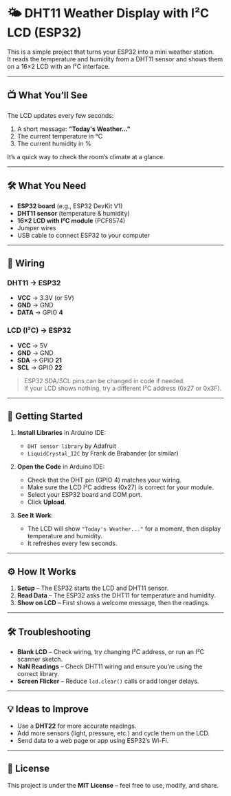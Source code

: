 # 🌤 DHT11 Weather Display with I²C LCD (ESP32)

This is a simple project that turns your ESP32 into a mini weather station.  
It reads the temperature and humidity from a DHT11 sensor and shows them on a 16×2 LCD with an I²C interface.

---

## 📺 What You’ll See
The LCD updates every few seconds:
1. A short message: **"Today's Weather..."**  
2. The current temperature in °C  
3. The current humidity in %  

It’s a quick way to check the room’s climate at a glance.

---

## 🛠 What You Need
- **ESP32 board** (e.g., ESP32 DevKit V1)  
- **DHT11 sensor** (temperature & humidity)  
- **16×2 LCD with I²C module** (PCF8574)  
- Jumper wires  
- USB cable to connect ESP32 to your computer  

---

## 🔌 Wiring

### DHT11 → ESP32
- **VCC** → 3.3V (or 5V)  
- **GND** → GND  
- **DATA** → GPIO **4**  

### LCD (I²C) → ESP32
- **VCC** → 5V  
- **GND** → GND  
- **SDA** → GPIO **21**  
- **SCL** → GPIO **22**  

> ESP32 SDA/SCL pins can be changed in code if needed.  
> If your LCD shows nothing, try a different I²C address (0x27 or 0x3F).

---

## 🚀 Getting Started

1. **Install Libraries** in Arduino IDE:  
   - `DHT sensor library` by Adafruit  
   - `LiquidCrystal_I2C` by Frank de Brabander (or similar)

2. **Open the Code** in Arduino IDE:  
   - Check that the DHT pin (GPIO 4) matches your wiring.  
   - Make sure the LCD I²C address (0x27) is correct for your module.  
   - Select your ESP32 board and COM port.  
   - Click **Upload**.

3. **See It Work**:  
   - The LCD will show `"Today's Weather..."` for a moment, then display temperature and humidity.  
   - It refreshes every few seconds.

---

## ⚙ How It Works
1. **Setup** – The ESP32 starts the LCD and DHT11 sensor.  
2. **Read Data** – The ESP32 asks the DHT11 for temperature and humidity.  
3. **Show on LCD** – First shows a welcome message, then the readings.  

---

## 🛠 Troubleshooting
- **Blank LCD** – Check wiring, try changing I²C address, or run an I²C scanner sketch.  
- **NaN Readings** – Check DHT11 wiring and ensure you’re using the correct library.  
- **Screen Flicker** – Reduce `lcd.clear()` calls or add longer delays.

---

## 💡 Ideas to Improve
- Use a **DHT22** for more accurate readings.  
- Add more sensors (light, pressure, etc.) and cycle them on the LCD.  
- Send data to a web page or app using ESP32’s Wi-Fi.  

---

## 📜 License
This project is under the **MIT License** – feel free to use, modify, and share.

